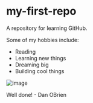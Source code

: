 # my-first-repo
A repository for learning GitHub.

Some of my hobbies include:
- Reading
- Learning new things
- Dreaming big
- Building cool things

![image](https://github.com/Masar2023/my-first-repo/assets/148599722/f2c47a67-30bf-4646-917b-ccca5d2262b6)

Well done!  - Dan OBrien


